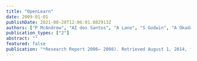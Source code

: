 ```yaml
---
title: "OpenLearn"
date: 2009-01-01
publishDate: 2021-08-20T12:06:01.082913Z
authors: ["P McAndrew", "AI dos Santos", "A Lane", "S Godwin", "A Okada", "T Wilson", " ..."]
publication_types: ["2"]
abstract: ""
featured: false
publication: "*Research Report 2006– 2008). Retrieved August 1, 2014, from http://oro*"
---
```


